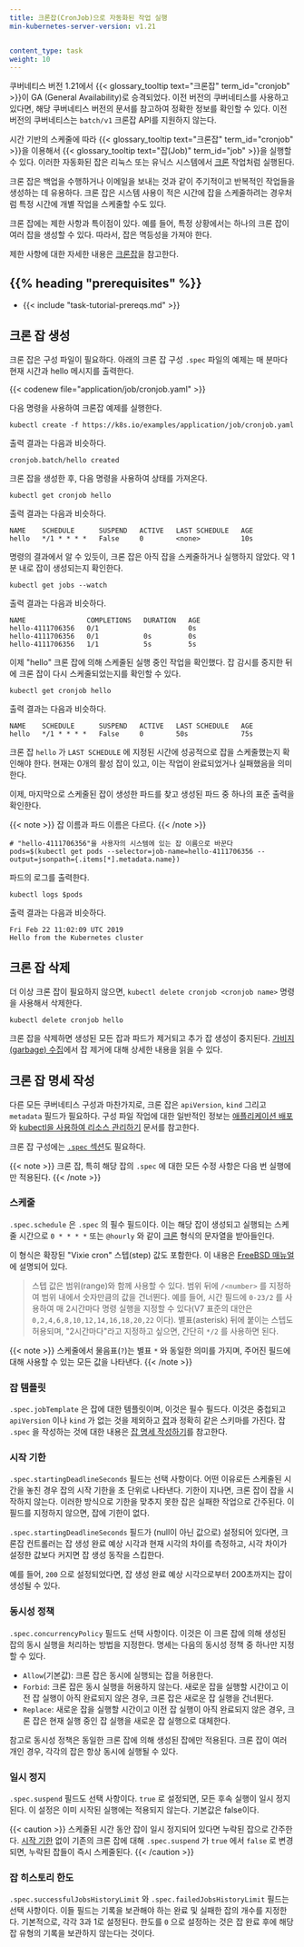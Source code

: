 ```yaml
---
title: 크론잡(CronJob)으로 자동화된 작업 실행
min-kubernetes-server-version: v1.21


content_type: task
weight: 10
---
```


<!-- overview -->

쿠버네티스 버전 1.21에서 {{< glossary_tooltip text="크론잡" term_id="cronjob" >}}이 GA (General Availability)로 승격되었다.
이전 버전의 쿠버네티스를 사용하고 있다면, 해당 쿠버네티스 버전의 문서를 참고하여 정확한 정보를 확인할 수 있다.
이전 버전의 쿠버네티스는 `batch/v1` 크론잡 API를 지원하지 않는다.

시간 기반의 스케줄에 따라 {{< glossary_tooltip text="크론잡" term_id="cronjob" >}}을 이용해서 {{< glossary_tooltip text="잡(Job)" term_id="job" >}}을 실행할 수 있다.
이러한 자동화된 잡은 리눅스 또는 유닉스 시스템에서 [크론](https://ko.wikipedia.org/wiki/Cron) 작업처럼 실행된다.

크론 잡은 백업을 수행하거나 이메일을 보내는 것과 같이 주기적이고 반복적인 작업들을 생성하는 데 유용하다.
크론 잡은 시스템 사용이 적은 시간에 잡을 스케줄하려는 경우처럼 특정 시간에 개별 작업을 스케줄할 수도 있다.

크론 잡에는 제한 사항과 특이점이 있다.
예를 들어, 특정 상황에서는 하나의 크론 잡이 여러 잡을 생성할 수 있다.
따라서, 잡은 멱등성을 가져야 한다.

제한 사항에 대한 자세한 내용은 [크론잡](/ko/docs/concepts/workloads/controllers/cron-jobs/)을 참고한다.



## {{% heading "prerequisites" %}}


* {{< include "task-tutorial-prereqs.md" >}}



<!-- steps -->

## 크론 잡 생성

크론 잡은 구성 파일이 필요하다.
아래의 크론 잡 구성 `.spec` 파일의 예제는 매 분마다 현재 시간과 hello 메시지를 출력한다.

{{< codenew file="application/job/cronjob.yaml" >}}

다음 명령을 사용하여 크론잡 예제를 실행한다.

```shell
kubectl create -f https://k8s.io/examples/application/job/cronjob.yaml
```
출력 결과는 다음과 비슷하다.

```
cronjob.batch/hello created
```

크론 잡을 생성한 후, 다음 명령을 사용하여 상태를 가져온다.

```shell
kubectl get cronjob hello
```
출력 결과는 다음과 비슷하다.

```
NAME    SCHEDULE      SUSPEND   ACTIVE   LAST SCHEDULE   AGE
hello   */1 * * * *   False     0        <none>          10s
```

명령의 결과에서 알 수 있듯이, 크론 잡은 아직 잡을 스케줄하거나 실행하지 않았다.
약 1분 내로 잡이 생성되는지 확인한다.

```shell
kubectl get jobs --watch
```
출력 결과는 다음과 비슷하다.

```
NAME               COMPLETIONS   DURATION   AGE
hello-4111706356   0/1                      0s
hello-4111706356   0/1           0s         0s
hello-4111706356   1/1           5s         5s
```

이제 "hello" 크론 잡에 의해 스케줄된 실행 중인 작업을 확인했다.
잡 감시를 중지한 뒤에 크론 잡이 다시 스케줄되었는지를 확인할 수 있다.

```shell
kubectl get cronjob hello
```
출력 결과는 다음과 비슷하다.

```
NAME    SCHEDULE      SUSPEND   ACTIVE   LAST SCHEDULE   AGE
hello   */1 * * * *   False     0        50s             75s
```

크론 잡 `hello` 가 `LAST SCHEDULE` 에 지정된 시간에 성공적으로 잡을 스케줄했는지 확인해야 한다. 현재는 0개의 활성 잡이 있고, 이는 작업이 완료되었거나 실패했음을 의미한다.

이제, 마지막으로 스케줄된 잡이 생성한 파드를 찾고 생성된 파드 중 하나의 표준 출력을 확인한다.

{{< note >}}
잡 이름과 파드 이름은 다르다.
{{< /note >}}

```shell
# "hello-4111706356"을 사용자의 시스템에 있는 잡 이름으로 바꾼다
pods=$(kubectl get pods --selector=job-name=hello-4111706356 --output=jsonpath={.items[*].metadata.name})
```
파드의 로그를 출력한다.

```shell
kubectl logs $pods
```
출력 결과는 다음과 비슷하다.

```
Fri Feb 22 11:02:09 UTC 2019
Hello from the Kubernetes cluster
```

## 크론 잡 삭제

더 이상 크론 잡이 필요하지 않으면, `kubectl delete cronjob <cronjob name>` 명령을 사용해서 삭제한다.

```shell
kubectl delete cronjob hello
```

크론 잡을 삭제하면 생성된 모든 잡과 파드가 제거되고 추가 잡 생성이 중지된다.
[가비지(garbage) 수집](/ko/docs/concepts/workloads/controllers/garbage-collection/)에서 잡 제거에 대해 상세한 내용을 읽을 수 있다.

## 크론 잡 명세 작성

다른 모든 쿠버네티스 구성과 마찬가지로, 크론 잡은 `apiVersion`, `kind` 그리고 `metadata` 필드가 필요하다. 구성 파일
작업에 대한 일반적인 정보는 [애플리케이션 배포](/docs/tasks/run-application/run-stateless-application-deployment/)와
[kubectl을 사용하여 리소스 관리하기](/ko/docs/concepts/overview/working-with-objects/object-management/) 문서를 참고한다.

크론 잡 구성에는 [`.spec` 섹션](https://git.k8s.io/community/contributors/devel/sig-architecture/api-conventions.md#spec-and-status)도 필요하다.

{{< note >}}
크론 잡, 특히 해당 잡의 `.spec` 에 대한 모든 수정 사항은 다음 번 실행에만 적용된다.
{{< /note >}}

### 스케줄

`.spec.schedule` 은 `.spec` 의 필수 필드이다.
이는 해당 잡이 생성되고 실행되는 스케줄 시간으로 `0 * * * *` 또는 `@hourly` 와 같이 [크론](https://ko.wikipedia.org/wiki/Cron) 형식의 문자열을 받아들인다.

이 형식은 확장된 "Vixie cron" 스텝(step) 값도 포함한다. 이 내용은
[FreeBSD 매뉴얼](https://www.freebsd.org/cgi/man.cgi?crontab%285%29)에 설명되어 있다.

> 스텝 값은 범위(range)와 함께 사용할 수 있다. 범위 뒤에 `/<number>` 를
> 지정하여 범위 내에서 숫자만큼의 값을 건너뛴다. 예를 들어,
> 시간 필드에 `0-23/2` 를 사용하여 매 2시간마다 명령 실행을
> 지정할 수 있다(V7 표준의 대안은 `0,2,4,6,8,10,12,14,16,18,20,22`
> 이다). 별표(asterisk) 뒤에 붙이는 스텝도 허용되며,
> "2시간마다"라고 지정하고 싶으면, 간단히 `*/2` 를 사용하면 된다.

{{< note >}}
스케줄에서 물음표(`?`)는 별표 `*` 와 동일한 의미를 가지며, 주어진 필드에 대해 사용할 수 있는 모든 값을 나타낸다.
{{< /note >}}

### 잡 템플릿

`.spec.jobTemplate` 은 잡에 대한 템플릿이며, 이것은 필수 필드다.
이것은 중첩되고 `apiVersion` 이나 `kind` 가 없는 것을 제외하고 [잡](/ko/docs/concepts/workloads/controllers/job/)과 정확히 같은 스키마를 가진다.
잡 `.spec` 을 작성하는 것에 대한 내용은 [잡 명세 작성하기](/ko/docs/concepts/workloads/controllers/job/#잡-사양-작성하기)를 참고한다.

### 시작 기한

`.spec.startingDeadlineSeconds` 필드는 선택 사항이다.
어떤 이유로든 스케줄된 시간을 놓친 경우 잡의 시작 기한을 초 단위로 나타낸다.
기한이 지나면, 크론 잡이 잡을 시작하지 않는다.
이러한 방식으로 기한을 맞추지 못한 잡은 실패한 작업으로 간주된다.
이 필드를 지정하지 않으면, 잡에 기한이 없다.

`.spec.startingDeadlineSeconds` 필드가 (null이 아닌 값으로) 설정되어 있다면,
크론잡 컨트롤러는 잡 생성 완료 예상 시각과 현재 시각의 차이를 측정하고,
시각 차이가 설정한 값보다 커지면 잡 생성 동작을 스킵한다.

예를 들어, `200` 으로 설정되었다면, 잡 생성 완료 예상 시각으로부터 200초까지는 잡이 생성될 수 있다.

### 동시성 정책

`.spec.concurrencyPolicy` 필드도 선택 사항이다.
이것은 이 크론 잡에 의해 생성된 잡의 동시 실행을 처리하는 방법을 지정한다.
명세는 다음의 동시성 정책 중 하나만 지정할 수 있다.

* `Allow`(기본값): 크론 잡은 동시에 실행되는 잡을 허용한다.
* `Forbid`: 크론 잡은 동시 실행을 허용하지 않는다. 새로운 잡을 실행할 시간이고 이전 잡 실행이 아직 완료되지 않은 경우, 크론 잡은 새로운 잡 실행을 건너뛴다.
* `Replace`: 새로운 잡을 실행할 시간이고 이전 잡 실행이 아직 완료되지 않은 경우, 크론 잡은 현재 실행 중인 잡 실행을 새로운 잡 실행으로 대체한다.

참고로 동시성 정책은 동일한 크론 잡에 의해 생성된 잡에만 적용된다.
크론 잡이 여러 개인 경우, 각각의 잡은 항상 동시에 실행될 수 있다.

### 일시 정지

`.spec.suspend` 필드도 선택 사항이다.
`true` 로 설정되면, 모든 후속 실행이 일시 정지된다.
이 설정은 이미 시작된 실행에는 적용되지 않는다.
기본값은 false이다.

{{< caution >}}
스케줄된 시간 동안 잡이 일시 정지되어 있다면 누락된 잡으로 간주한다.
[시작 기한](#시작-기한) 없이 기존의 크론 잡에 대해 `.spec.suspend` 가 `true` 에서 `false` 로 변경되면, 누락된 잡들이 즉시 스케줄된다.
{{< /caution >}}

### 잡 히스토리 한도

`.spec.successfulJobsHistoryLimit` 와 `.spec.failedJobsHistoryLimit` 필드는 선택 사항이다.
이들 필드는 기록을 보관해야 하는 완료 및 실패한 잡의 개수를 지정한다.
기본적으로, 각각 3과 1로 설정된다. 한도를 `0` 으로 설정하는 것은 잡 완료 후에 해당 잡 유형의 기록을 보관하지 않는다는 것이다.
